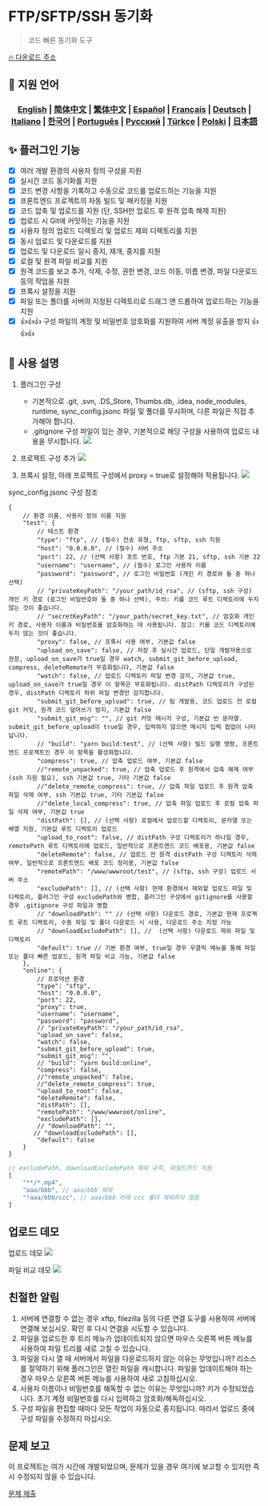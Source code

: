 # FTP/SFTP/SSH 동기화

> 코드 빠른 동기화 도구

[🔥 다운로드 주소](https://marketplace.visualstudio.com/items?itemName=oorzc.ssh-tools)

## 🎉 지원 언어

<h3 align="center">
    <a href="https://github.com/oorzc/vscode_sync_tool/blob/main/lang/en.md">English</a> |
    <a href="https://github.com/oorzc/vscode_sync_tool/blob/main/lang/zh.md">简体中文</a> |
    <a href="https://github.com/oorzc/vscode_sync_tool/blob/main/lang/zh-tw.md">繁体中文</a> |
    <a href="https://github.com/oorzc/vscode_sync_tool/blob/main/lang/es.md">Español</a> |
    <a href="https://github.com/oorzc/vscode_sync_tool/blob/main/lang/fr.md">Français</a> |
    <a href="https://github.com/oorzc/vscode_sync_tool/blob/main/lang/de.md">Deutsch</a> |
    <a href="https://github.com/oorzc/vscode_sync_tool/blob/main/lang/it.md">Italiano</a> |
    <a href="https://github.com/oorzc/vscode_sync_tool/blob/main/lang/ko.md">한국어</a> |
    <a href="https://github.com/oorzc/vscode_sync_tool/blob/main/lang/pt.md">Português</a> |
    <a href="https://github.com/oorzc/vscode_sync_tool/blob/main/lang/ru.md">Pусский</a> |
    <a href="https://github.com/oorzc/vscode_sync_tool/blob/main/lang/tr.md">Türkçe</a> |
    <a href="https://github.com/oorzc/vscode_sync_tool/blob/main/lang/pl.md">Polski</a> |
    <a href="https://github.com/oorzc/vscode_sync_tool/blob/main/lang/ja.md">日本語</a> 
</h3>


## ✨ 플러그인 기능

- [x] 여러 개발 환경의 사용자 정의 구성을 지원  
- [x] 실시간 코드 동기화를 지원  
- [x] 코드 변경 사항을 기록하고 수동으로 코드를 업로드하는 기능을 지원  
- [x] 프론트엔드 프로젝트의 자동 빌드 및 패키징을 지원  
- [x] 코드 압축 및 업로드를 지원 (단, SSH만 업로드 후 원격 압축 해제 지원)  
- [x] 업로드 시 Git에 커밋하는 기능을 지원  
- [x] 사용자 정의 업로드 디렉토리 및 업로드 제외 디렉토리를 지원  
- [x] 동시 업로드 및 다운로드를 지원  
- [x] 업로드 및 다운로드 일시 중지, 재개, 중지를 지원  
- [x] 로컬 및 원격 파일 비교를 지원  
- [x] 원격 코드를 보고 추가, 삭제, 수정, 권한 변경, 코드 이동, 이름 변경, 파일 다운로드 등의 작업을 지원  
- [x] 프록시 설정을 지원  
- [x] 파일 또는 폴더를 서버의 지정된 디렉토리로 드래그 앤 드롭하여 업로드하는 기능을 지원  
- [x] 👍👍👍 구성 파일의 계정 및 비밀번호 암호화를 지원하여 서버 계정 유출을 방지 👍👍👍  

## 📖 사용 설명

1. 플러그인 구성

    - 기본적으로 .git, .svn, .DS_Store, Thumbs.db, .idea, node_modules, runtime, sync_config.jsonc 파일 및 폴더를 무시하며, 다른 파일은 직접 추가해야 합니다.
    - .gitignore 구성 파일이 있는 경우, 기본적으로 해당 구성을 사용하여 업로드 내용을 무시합니다.
      ![](https://cdn.jsdelivr.net/gh/oorzc/public_img@main/img/2024%2F11%2F12%2F2a2b4adc7305c7b1c84d796da57cfe81.png)

2. 프로젝트 구성 추가
   ![](https://cdn.jsdelivr.net/gh/oorzc/public_img@main/img/2024%2F11%2F12%2F0aba393b99df91a094fac6c14a2aebe1.gif)

3. 프록시 설정, 아래 프로젝트 구성에서 proxy = true로 설정해야 적용됩니다.
   ![](https://cdn.jsdelivr.net/gh/oorzc/public_img@main/img/2024%2F11%2F12%2F9f00f0451dd2c558ad469178d0058713.png)

sync_config.jsonc 구성 참조

```jsonc
{
	// 환경 이름, 사용자 정의 이름 지원
	"test": {
		// 테스트 환경
		"type": "ftp", // (필수) 전송 유형, ftp, sftp, ssh 지원
		"host": "0.0.0.0", // (필수) 서버 주소
		"port": 22, // (선택 사항) 포트 번호, ftp 기본 21, sftp, ssh 기본 22
		"username": "username", // (필수) 로그인 사용자 이름
		"password": "password", // 로그인 비밀번호 (개인 키 경로와 둘 중 하나 선택)
		// "privateKeyPath": "/your_path/id_rsa", // (sftp, ssh 구성) 개인 키 경로 (로그인 비밀번호와 둘 중 하나 선택), 주의: 키를 코드 루트 디렉토리에 두지 않는 것이 좋습니다.
		// "secretKeyPath": "/your_path/secret_key.txt", // 암호화 개인 키 경로, 사용자 이름과 비밀번호를 암호화하는 데 사용됩니다. 참고: 키를 코드 디렉토리에 두지 않는 것이 좋습니다.
		"proxy": false, // 프록시 사용 여부, 기본값 false
		"upload_on_save": false, // 저장 후 실시간 업로드, 단일 개발자용으로 권장, upload_on_save가 true일 경우 watch, submit_git_before_upload, compress, deleteRemote가 무효화됩니다, 기본값 false
		"watch": false, // 업로드 디렉토리 파일 변경 감지, 기본값 true, upload_on_save가 true일 경우 이 항목은 무효화됩니다. distPath 디렉토리가 구성된 경우, distPath 디렉토리 하위 파일 변경만 감지합니다.
		"submit_git_before_upload": true, // 팀 개발용, 코드 업로드 전 로컬 git 커밋, 원격 코드 덮어쓰기 방지, 기본값 false
		"submit_git_msg": "", // git 커밋 메시지 구성, 기본값 빈 문자열. submit_git_before_upload이 true일 경우, 입력하지 않으면 메시지 입력 팝업이 나타납니다.
		// "build": "yarn build:test", // (선택 사항) 빌드 실행 명령, 프론트엔드 프로젝트인 경우 이 항목을 활성화합니다.
		"compress": true, // 압축 업로드 여부, 기본값 false
		//"remote_unpacked": true, // 압축 업로드 후 원격에서 압축 해제 여부 (ssh 지원 필요), ssh 기본값 true, 기타 기본값 false
		//"delete_remote_compress": true, // 압축 파일 업로드 후 원격 압축 파일 삭제 여부, ssh 기본값 true, 기타 기본값 false
		//"delete_local_compress": true, // 압축 파일 업로드 후 로컬 압축 파일 삭제 여부, 기본값 true
		"distPath": [], // (선택 사항) 로컬에서 업로드할 디렉토리, 문자열 또는 배열 지원, 기본값 루트 디렉토리 업로드
		"upload_to_root": false, // distPath 구성 디렉토리가 하나일 경우, remotePath 루트 디렉토리에 업로드, 일반적으로 프론트엔드 코드 배포용, 기본값 false
		"deleteRemote": false, // 업로드 전 원격 distPath 구성 디렉토리 삭제 여부, 일반적으로 프론트엔드 배포 코드 정리용, 기본값 false
		"remotePath": "/www/wwwroot/test", // (sftp, ssh 구성) 업로드 서버 주소
		"excludePath": [], // (선택 사항) 현재 환경에서 제외할 업로드 파일 및 디렉토리, 플러그인 구성 excludePath와 병합, 플러그인 구성에서 gitignore를 사용할 경우 .gitignore 구성 파일과 병합
		// "downloadPath": "" // (선택 사항) 다운로드 경로, 기본값 현재 프로젝트 루트 디렉토리, 수동 파일 및 폴더 다운로드 시 사용, 다운로드 주소 지정 가능
		// "downloadExcludePath": [], //  (선택 사항) 다운로드 제외 파일 및 디렉토리
		"default": true // 기본 환경 여부, true일 경우 우클릭 메뉴를 통해 파일 또는 폴더 빠른 업로드, 원격 파일 비교 가능, 기본값 false
	},
	"online": {
		// 프로덕션 환경
		"type": "sftp",
		"host": "0.0.0.0",
		"port": 22,
		"proxy": true,
		"username": "username",
		"password": "password",
		// "privateKeyPath": "/your_path/id_rsa",
		"upload_on_save": false,
		"watch": false,
		"submit_git_before_upload": true,
		"submit_git_msg": "",
		// "build": "yarn build:online",
		"compress": false,
		//"remote_unpacked": false,
		//"delete_remote_compress": true,
		"upload_to_root": false,
		"deleteRemote": false,
		"distPath": [],
		"remotePath": "/www/wwwroot/online",
		"excludePath": [],
		// "downloadPath": "",
	   // "downloadExcludePath": [],
		"default": false
	}
}
```

```js
// excludePath, downloadExcludePath 제외 규칙, 와일드카드 지원
[
	"**/*.mp4",
	"aaa/bbb", // aaa/bbb 제외
	"!aaa/bbb/ccc", // aaa/bbb 아래 ccc 폴더 제외하지 않음
]
```

## 업로드 데모

업로드 데모
![](https://cdn.jsdelivr.net/gh/oorzc/public_img@main/img/2024%2F11%2F12%2F8f85ff0142ef082749b55f7db3c8bf13.gif)

파일 비교 데모
![](https://cdn.jsdelivr.net/gh/oorzc/public_img@main/img/2024%2F11%2F12%2F6cbd149ae7959c8097ce288fb91ed800.gif)

## 친절한 알림

1. 서버에 연결할 수 없는 경우 xftp, filezilla 등의 다른 연결 도구를 사용하여 서버에 연결해 보십시오. 확인 후 다시 연결을 시도할 수 있습니다.
2. 파일을 업로드한 후 트리 메뉴가 업데이트되지 않으면 마우스 오른쪽 버튼 메뉴를 사용하여 파일 트리를 새로 고칠 수 있습니다.
3. 파일을 다시 열 때 서버에서 파일을 다운로드하지 않는 이유는 무엇입니까? 리소스를 절약하기 위해 플러그인은 열린 파일을 캐시합니다. 파일을 업데이트해야 하는 경우 마우스 오른쪽 버튼 메뉴를 사용하여 새로 고침하십시오.
4. 사용자 이름이나 비밀번호를 해독할 수 없는 이유는 무엇입니까? 키가 수정되었습니다. 초기 계정 비밀번호를 다시 입력하고 암호화/해독하십시오.
5. 구성 파일을 편집할 때마다 모든 작업이 자동으로 중지됩니다. 따라서 업로드 중에 구성 파일을 수정하지 마십시오.

## 문제 보고

이 프로젝트는 여가 시간에 개발되었으며, 문제가 있을 경우 여기에 보고할 수 있지만 즉시 수정되지 않을 수 있습니다.

[문제 제출](https://github.com/oorzc/vscode_sync_tool/issues)